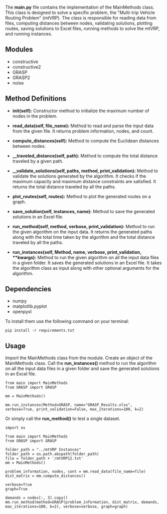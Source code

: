 The **main.py** file contains the implementation of the MainMethods class. This class is designed to solve a specific problem, the "Multi-trip Vehicle Routing Problem" (mtVRP). The class is responsible for reading data from files, computing distances between nodes, validating solutions, plotting routes, saving solutions to Excel files, running methods to solve the mtVRP, and running instances.

## Modules
- constructive
- constructive2
- GRASP
- GRASP2
- noise

## Method Definitions
- **__init__(self):** Constructor method to initialize the maximum number of nodes in the problem.

- **read_data(self, file_name):** Method to read and parse the input data from the given file. It returns problem information, nodes, and count.

- **compute_distances(self):** Method to compute the Euclidean distances between nodes.

- **__traveled_distance(self, path):** Method to compute the total distance traveled by a given path.

- **__validate_solutions(self, paths, method, print_validation):** Method to validate the solutions generated by the algorithm. It checks if the maximum capacity and maximum distance constraints are satisfied. It returns the total distance traveled by all the paths.

- **plot_routes(self, routes):** Method to plot the generated routes on a graph.

- **save_solution(self, instances, name):** Method to save the generated solutions in an Excel file.

- **run_method(self, method, verbose, print_validation):** Method to run the given algorithm on the input data. It returns the generated paths along with the total time taken by the algorithm and the total distance traveled by all the paths.

- **run_instances(self, Method, name, verbose, print_validation, \*\*kwargs):** Method to run the given algorithm on all the input data files in a given folder. It saves the generated solutions in an Excel file. It takes the algorithm class as input along with other optional arguments for the algorithm.

## Dependencies
- numpy
- matplotlib.pyplot
- openpyxl

To install them use the following command on your terminal:
```
pip install -r requirements.txt
```

## Usage
Import the MainMethods class from the module. Create an object of the MainMethods class. Call the **run_instances()** method to run the algorithm on all the input data files in a given folder and save the generated solutions in an Excel file.

```
from main import MainMethods
from GRASP import GRASP

mm = MainMethods()

mm.run_instances(Method=GRASP, name="GRASP_Results.xlsx", verbose=True, print_validation=False, max_iterations=100, k=2)
```

Or simply call the **run_method()** to test a single dataset.
```
import os

from main import MainMethods
from GRASP import GRASP

folder_path = "../mtVRP Instances"
folder_path = os.path.abspath(folder_path)
file = folder_path + '/mtVRP12.txt'
mm = MainMethods()

problem_information, nodes, cont = mm.read_data(file_name=file)
dist_matrix = mm.compute_distances()

verbose=True
graph=True

demands = nodes[:, 3].copy()
mm.run_method(method=GRASP(problem_information, dist_matrix, demands, max_iterations=100, k=2), verbose=verbose, graph=graph)
```
